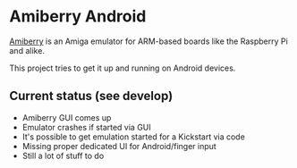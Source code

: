 # Amiberry Android

[Amiberry](https://github.com/midwan/amiberry) is an Amiga emulator for ARM-based boards like the Raspberry Pi and alike.

This project tries to get it up and running on Android devices.

## Current status (see develop)

- Amiberry GUI comes up
- Emulator crashes if started via GUI
- It's possible to get emulation started for a Kickstart via code
- Missing proper dedicated UI for Android/finger input
- Still a lot of stuff to do
